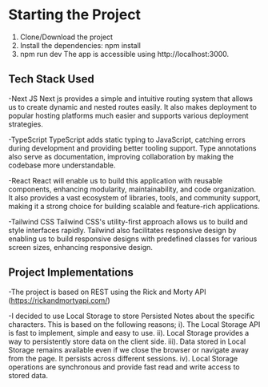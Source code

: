 # Starting the Project

1. Clone/Download the project
2. Install the dependencies:
   npm install
3. npm run dev
   The app is accessible using http://localhost:3000.

## Tech Stack Used

-Next JS
Next js provides a simple and intuitive routing system that allows us to create dynamic and nested routes easily. It also makes deployment to popular hosting platforms much easier and supports various deployment strategies.

-TypeScript
TypeScript adds static typing to JavaScript, catching errors during development and providing better tooling support. Type annotations also serve as documentation, improving collaboration by making the codebase more understandable.

-React
React will enable us to build this application with reusable components, enhancing modularity, maintainability, and code organization. It also provides a vast ecosystem of libraries, tools, and community support, making it a strong choice for building scalable and feature-rich applications.

-Tailwind CSS
Tailwind CSS's utility-first approach allows us to build and style interfaces rapidly. Tailwind also facilitates responsive design by enabling us to build responsive designs with predefined classes for various screen sizes, enhancing responsive design.

## Project Implementations

-The project is based on REST using the Rick and Morty API (https://rickandmortyapi.com/)

-I decided to use Local Storage to store Persisted Notes about the specific characters. This is based on the following
reasons;
i). The Local Storage API is fast to implement, simple and easy to use.
ii). Local Storage provides a way to persistently store data on the client side.
iii). Data stored in Local Storage remains available even if we close the browser or navigate away from the page. It persists across different sessions.
iv). Local Storage operations are synchronous and provide fast read and write access to stored data.
